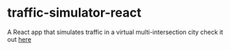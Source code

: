 # traffic-simulator-react
A React app that simulates traffic in a virtual multi-intersection city
check it out [here](https://hosseinagha.github.io/traffic-simulator-react/) 
